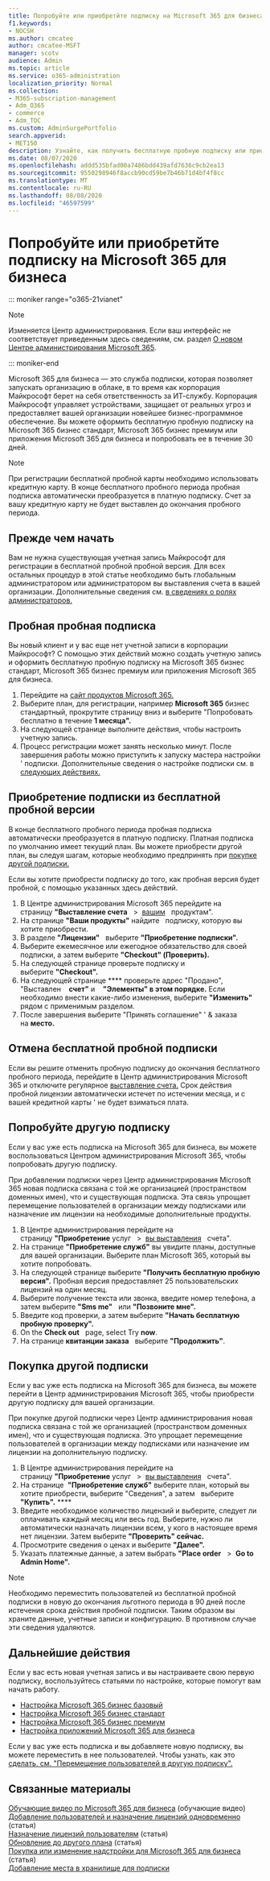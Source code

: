 ```yaml
---
title: Попробуйте или приобретйте подписку на Microsoft 365 для бизнеса
f1.keywords:
- NOCSH
ms.author: cmcatee
author: cmcatee-MSFT
manager: scotv
audience: Admin
ms.topic: article
ms.service: o365-administration
localization_priority: Normal
ms.collection:
- M365-subscription-management
- Adm_O365
- commerce
- Adm_TOC
ms.custom: AdminSurgePortfolio
search.appverid:
- MET150
description: Узнайте, как получить бесплатную пробную подписку или приобрести подписку на Microsoft 365 для бизнеса.
ms.date: 08/07/2020
ms.openlocfilehash: addd535bfad00a7486bdd439afd7636c9cb2ea13
ms.sourcegitcommit: 9550298946f8accb90cd59be7b46b71d4bf4f8cc
ms.translationtype: MT
ms.contentlocale: ru-RU
ms.lasthandoff: 08/08/2020
ms.locfileid: "46597599"
---
```

# <a name="try-or-buy-a-microsoft-365-for-business-subscription"></a>Попробуйте или приобретйте подписку на Microsoft 365 для бизнеса

::: moniker range="o365-21vianet"

> [!NOTE]
> Изменяется Центр администрирования. Если ваш интерфейс не соответствует приведенным здесь сведениям, см. раздел [О новом Центре администрирования Microsoft 365](../admin/microsoft-365-admin-center-preview.md?view=o365-21vianet).

::: moniker-end

Microsoft 365 для бизнеса — это служба подписки, которая позволяет запускать организацию в облаке, в то время как корпорация Майкрософт берет на себя ответственность за ИТ-службу. Корпорация Майкрософт управляет устройствами, защищает от реальных угроз и предоставляет вашей организации новейшее бизнес-программное обеспечение. Вы можете оформить бесплатную пробную подписку на Microsoft 365 бизнес стандарт, Microsoft 365 бизнес премиум или приложения Microsoft 365 для бизнеса и попробовать ее в течение 30 дней.

> [!NOTE]
> При регистрации бесплатной пробной карты необходимо использовать кредитную карту. В конце бесплатного пробного периода пробная подписка автоматически преобразуется в платную подписку. Счет за вашу кредитную карту не будет выставлен до окончания пробного периода.

## <a name="before-you-begin"></a>Прежде чем начать

Вам не нужна существующая учетная запись Майкрософт для регистрации в бесплатной пробной пробной версия. Для всех остальных процедур в этой статье необходимо быть глобальным администратором или администратором вы выставления счета в вашей организации. Дополнительные сведения см. [в сведениях о ролях администраторов.](../admin/add-users/about-admin-roles.md)

## <a name="try-a-free-trial-subscription"></a>Пробная пробная подписка

Вы новый клиент и у вас еще нет учетной записи в корпорации Майкрософт? С помощью этих действий можно создать учетную запись и оформить бесплатную пробную подписку на Microsoft 365 бизнес стандарт, Microsoft 365 бизнес премиум или приложения Microsoft 365 для бизнеса.

1. Перейдите на <a href="https://www.aka.ms/office365signup" target="_blank">сайт продуктов Microsoft 365.</a>
2. Выберите план, для регистрации, например **Microsoft 365** бизнес стандартный, прокрутите страницу вниз и выберите "Попробовать бесплатно в течение **1 месяца".**
3. На следующей странице выполните действия, чтобы настроить учетную запись.
4. Процесс регистрации может занять несколько минут. После завершения работы можно приступить к запуску мастера настройки \' подписки. Дополнительные сведения о настройке подписки см. в [следующих действиях.](#next-steps)

## <a name="buy-a-subscription-from-your-free-trial"></a>Приобретение подписки из бесплатной пробной версии

В конце бесплатного пробного периода пробная подписка автоматически преобразуется в платную подписку. Платная подписка по умолчанию имеет текущий план. Вы можете приобрести другой план, вы следуя шагам, которые необходимо предпринять при [покупке другой подписки.](#buy-a-different-subscription)

Если вы хотите приобрести подписку до того, как пробная версия будет пробной, с помощью указанных здесь действий.

1. В Центре администрирования Microsoft 365 перейдите на страницу **"Выставление счета**   \>  <a href="https://go.microsoft.com/fwlink/p/?linkid=842054" target="_blank">вашим</a>   продуктам".
2. На странице **"Ваши продукты"** найдите   подписку, которую вы хотите приобрести.
3. В разделе **"Лицензии"**   выберите **"Приобретение подписки".**
4. Выберите ежемесячное или ежегодное обязательство для своей подписки, а затем выберите **"Checkout" (Проверить).**
5. На следующей странице проверьте подписку и выберите **"Checkout".**
6. На следующей странице **** проверьте адрес "Продано", "Выставлен    **счет"** и    **"Элементы" в этом порядке.** Если необходимо внести какие-либо изменения, выберите **"Изменить"**   рядом с применимым разделом.
7. После завершения выберите "Принять соглашение" \' & заказа на **место.**

## <a name="cancel-your-free-trial-subscription"></a>Отмена бесплатной пробной подписки

Если вы решите отменить пробную подписку до окончания бесплатного пробного периода, перейдите в Центр администрирования Microsoft 365 и отключите регулярное [выставление счета.](subscriptions/renew-your-subscription.md#turn-recurring-billing-off-or-on) Срок действия пробной лицензии автоматически истечет по истечении месяца, и с вашей кредитной карты \' не будет взиматься плата.

## <a name="try-a-different-subscription"></a>Попробуйте другую подписку

Если у вас уже есть подписка на Microsoft 365 для бизнеса, вы можете воспользоваться Центром администрирования Microsoft 365, чтобы попробовать другую подписку.

При добавлении подписки через Центр администрирования Microsoft 365 новая подписка связана с той же организацией (пространством доменных имен), что и существующая подписка. Эта связь упрощает перемещение пользователей в организации между подписками или назначение им лицензии на необходимые дополнительные продукты.

1. В Центре администрирования перейдите на страницу **"Приобретение** услуг   \>  <a href="https://go.microsoft.com/fwlink/p/?linkid=868433" target="_blank">вы выставления</a>   счета".
2. На странице **"Приобретение служб"** вы увидите планы, доступные   для вашей организации. Выберите план Microsoft 365, который вы хотите попробовать.
3. На следующей странице выберите **"Получить бесплатную пробную версия".** Пробная версия предоставляет 25 пользовательских лицензий на один месяц.
4. Выберите получение текста или звонка, введите номер телефона, а затем выберите **"Sms me"**   или **"Позвоните мне".**
5. Введите код проверки, а затем выберите **"Начать бесплатную пробную проверку".**
6. On the **Check out**   page, select Try **now**.
7. На странице **квитанции заказа**   выберите **"Продолжить"**.

## <a name="buy-a-different-subscription"></a>Покупка другой подписки

Если у вас уже есть подписка на Microsoft 365 для бизнеса, вы можете перейти в Центр администрирования Microsoft 365, чтобы приобрести другую подписку для вашей организации.

При покупке другой подписки через Центр администрирования новая подписка связана с той же организацией (пространством доменных имен), что и существующая подписка. Это упрощает перемещение пользователей в организации между подписками или назначение им лицензии на дополнительную подписку.

1. В Центре администрирования перейдите на страницу **"Приобретение** услуг   \>  <a href="https://go.microsoft.com/fwlink/p/?linkid=868433" target="_blank">вы выставления</a>   счета".
2. На странице  **"Приобретение служб"** выберите план, который вы хотите приобрести, выберите "Сведения", а затем   выберите **"Купить".** ****
3. Введите необходимое количество лицензий и выберите, следует ли оплачивать каждый месяц или весь год. Выберите, нужно ли автоматически назначать лицензии всем, у кого в настоящее время нет лицензии. Затем выберите **"Проверить" сейчас.**
4. Просмотрите сведения о ценах и выберите **"Далее".**
5. Указать платежные данные, а затем выбрать **"Place order**   \>  **Go to Admin Home".**

> [!NOTE]
> Необходимо переместить пользователей из бесплатной пробной подписки в новую до окончания льготного периода в 90 дней после истечения срока действия пробной подписки. Таким образом вы храните данные, учетные записи и конфигурацию. В противном случае эти сведения удаляются.

## <a name="next-steps"></a>Дальнейшие действия

Если у вас есть новая учетная запись и вы настраиваете свою первую подписку, воспользуйтесь статьями по настройке, которые помогут вам начать работу.

- [Настройка Microsoft 365 бизнес базовый](../admin/setup/setup-business-basic.md)
- [Настройка Microsoft 365 бизнес стандарт](../admin/setup/setup-business-standard.md)
- [Настройка Microsoft 365 бизнес премиум](../business/set-up.md)
- [Настройка приложений Microsoft 365 для бизнеса](../admin/setup/setup-apps-for-business.md)

Если у вас уже есть подписка и вы добавляете новую подписку, вы можете переместить в нее пользователей. Чтобы узнать, как это [сделать, см. "Перемещение пользователей в другую подписку".](subscriptions/move-users-different-subscription.md)

## <a name="related-content"></a>Связанные материалы

[Обучающие видео по Microsoft 365 для бизнеса](https://support.office.com/article/6ab4bbcd-79cf-4000-a0bd-d42ce4d12816) (обучающие видео)\
[Добавление пользователей и назначение лицензий одновременно](../admin/add-users/add-users.md) (статья)\
[Назначение лицензий пользователям](../admin/manage/assign-licenses-to-users.md) (статья)\
[Обновление до другого плана](subscriptions/upgrade-to-different-plan.md) (статья)\
[Покупка или изменение надстройки для Microsoft 365 для бизнеса](buy-or-edit-an-add-on.md) (статья)\
[Добавление места в хранилище для подписки](add-storage-space.md)